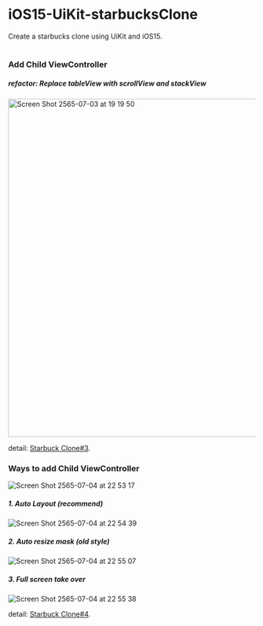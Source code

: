# iOS15-UiKit-starbucksClone

Create a starbucks clone using UiKit and iOS15.

#
### Add Child ViewController
##### refactor: Replace tableView with scrollView and stackView

<img width="689" alt="Screen Shot 2565-07-03 at 19 19 50" src="https://user-images.githubusercontent.com/57714919/177039417-c9dc38d0-dfee-452a-8e8a-5ed3c47e98e7.png">

detail: [Starbuck Clone#3](https://www.youtube.com/watch?v=xBtQsacfDhQ&list=PLEVREFF3xBv4fLwWvXZoY8cKC6F5P-rlY&index=3).

### Ways to add Child ViewController
![Screen Shot 2565-07-04 at 22 53 17](https://user-images.githubusercontent.com/57714919/177187947-9d356072-b9f9-4933-bbc0-5c3558bf6a87.png)

##### 1. Auto Layout (recommend)
![Screen Shot 2565-07-04 at 22 54 39](https://user-images.githubusercontent.com/57714919/177188175-77fccfb6-29fc-4615-9390-3a48af517d73.png)

##### 2. Auto resize mask (old style)
![Screen Shot 2565-07-04 at 22 55 07](https://user-images.githubusercontent.com/57714919/177188236-bd350dcc-2dfa-4615-96ec-2043c10b017d.png)

##### 3. Full screen take over
![Screen Shot 2565-07-04 at 22 55 38](https://user-images.githubusercontent.com/57714919/177188300-8b6e2a55-0469-43f7-ae8d-e73f6d027ba8.png)

detail: [Starbuck Clone#4](https://www.youtube.com/watch?v=dwnYXPmSZgw&list=PLEVREFF3xBv4fLwWvXZoY8cKC6F5P-rlY&index=5).
